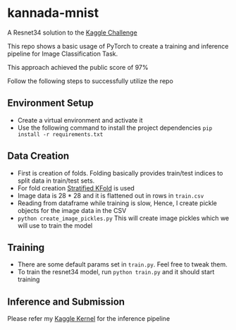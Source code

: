 # kannada-mnist 
A Resnet34 solution to the [Kaggle Challenge](https://www.kaggle.com/c/Kannada-MNIST/)

This repo shows a basic usage of PyTorch to create a training and inference pipeline for Image Classification Task.

This approach achieved the public score of 97%

Follow the following steps to successfully utilize the repo

## Environment Setup

- Create a virtual environment and activate it
- Use the following command to install the project dependencies `pip install -r requirements.txt`

## Data Creation

- First is creation of folds. Folding basically provides train/test indices to split data in train/test sets.
- For fold creation [Stratified KFold](https://scikit-learn.org/stable/modules/generated/sklearn.model_selection.StratifiedKFold.html) is used
- Image data is 28 * 28 and it is flattened out in rows in `train.csv`
- Reading from dataframe while training is slow, Hence, I create pickle objects for the image data in the CSV
- `python create_image_pickles.py` This will create image pickles which we will use to train the model

## Training

- There are some default params set in `train.py`. Feel free to tweak them.
- To train the resnet34 model, run `python train.py` and it should start training

## Inference and Submission

Please refer my [Kaggle Kernel](https://www.kaggle.com/razintailor/kannada-mnist-resnet34) for the inference pipeline
